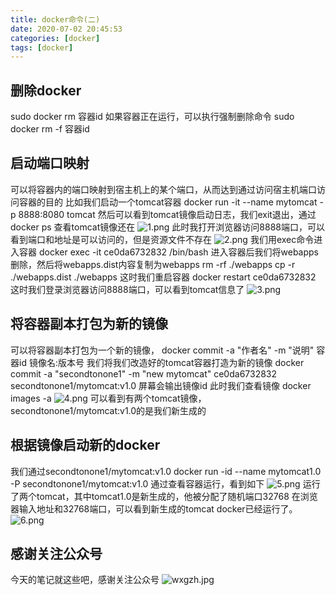 ```yaml
---
title: docker命令(二)
date: 2020-07-02 20:45:53
categories: [docker]
tags: [docker]
---
```

## 删除docker
sudo docker rm 容器id
如果容器正在运行，可以执行强制删除命令
sudo docker rm -f 容器id
<!--more-->
## 启动端口映射
可以将容器内的端口映射到宿主机上的某个端口，从而达到通过访问宿主机端口访问容器的目的
比如我们启动一个tomcat容器
docker run -it --name mytomcat -p 8888:8080 tomcat
然后可以看到tomcat镜像启动日志，我们exit退出，通过docker ps 查看tomcat镜像还在
![1.png](1.png)
此时我打开浏览器访问8888端口，可以看到端口和地址是可以访问的，但是资源文件不存在
![2.png](2.png)
我们用exec命令进入容器
docker exec -it ce0da6732832 /bin/bash
进入容器后我们将webapps删除，然后将webapps.dist内容复制为webapps
rm -rf ./webapps
cp -r ./webapps.dist ./webapps
这时我们重启容器
docker restart ce0da6732832
这时我们登录浏览器访问8888端口，可以看到tomcat信息了
![3.png](3.png)
## 将容器副本打包为新的镜像
可以将容器副本打包为一个新的镜像，
docker commit -a "作者名" -m "说明" 容器id   镜像名:版本号
我们将我们改造好的tomcat容器打造为新的镜像
docker commit -a "secondtonone1" -m "new mytomcat" ce0da6732832 secondtonone1/mytomcat:v1.0
屏幕会输出镜像id
此时我们查看镜像
docker images -a
![4.png](4.png)
可以看到有两个tomcat镜像，secondtonone1/mytomcat:v1.0的是我们新生成的
## 根据镜像启动新的docker
我们通过secondtonone1/mytomcat:v1.0
docker run -id --name mytomcat1.0 -P  secondtonone1/mytomcat:v1.0
通过查看容器运行，看到如下
![5.png](5.png)
运行了两个tomcat，其中tomcat1.0是新生成的，他被分配了随机端口32768
在浏览器输入地址和32768端口，可以看到新生成的tomcat docker已经运行了。
![6.png](6.png)
## 感谢关注公众号
今天的笔记就这些吧，感谢关注公众号
![wxgzh.jpg](wxgzh.jpg) 
